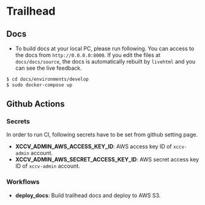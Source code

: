 # Trailhead

## Docs

- To build docs at your local PC, please run following. You can access to the docs from `http://0.0.0.0:8000`. If you edit the files at `docs/docs/source`, the docs is automatically rebuilt by `livehtml` and you can see the live feedback.

```bash
$ cd docs/environments/develop
$ sudo docker-compose up
```

## Github Actions

### Secrets

In order to run CI, following secrets have to be set from github setting page.

- **XCCV_ADMIN_AWS_ACCESS_KEY_ID**: AWS access key ID of `xccv-admin` account.
- **XCCV_ADMIN_AWS_SECRET_ACCESS_KEY_ID**: AWS secret access key ID of `xccv-admin` account.


### Workflows

- **deploy_docs**: Build trailhead docs and deploy to AWS S3.
